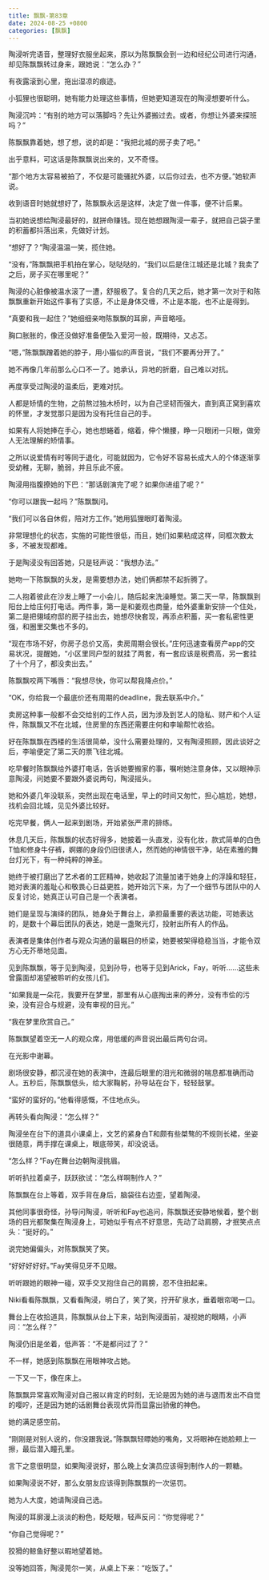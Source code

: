 ```yaml
---
title: 飘飘-第83章
date: 2024-08-25 +0800
categories: [飘飘]
---
```


陶浸听完语音，整理好衣服坐起来，原以为陈飘飘会到一边和经纪公司进行沟通，却见陈飘飘转过身来，跟她说：“怎么办？”

有夜露滚到心里，拖出湿凉的痕迹。

小狐狸也很聪明，她有能力处理这些事情，但她更知道现在的陶浸想要听什么。

陶浸沉吟：“有别的地方可以落脚吗？先让外婆搬过去。或者，你想让外婆来探班吗？”

陈飘飘靠着她，想了想，说的却是：“我把北城的房子卖了吧。”

出乎意料，可这话是陈飘飘说出来的，又不奇怪。

“那个地方太容易被拍了，不仅是可能骚扰外婆，以后你过去，也不方便。”她软声说。

收到语音时她就想好了，陈飘飘永远是这样，决定了做一件事，便不计后果。

当初她说想给陶浸最好的，就拼命赚钱。现在她想跟陶浸一辈子，就把自己袋子里的积蓄都抖落出来，先做好计划。

“想好了？”陶浸温温一笑，揽住她。

“没有，”陈飘飘把手机拍在掌心，哒哒哒的，“我们以后是住江城还是北城？我卖了之后，房子买在哪里呢？”

陶浸的心脏像被温水滚了一遭，舒服极了。复合的几天之后，她才第一次对于和陈飘飘重新开始这件事有了实感，不止是身体交缠，不止是本能，也不止是得到。

“真要和我一起住？”她细细亲吻陈飘飘的耳廓，声音略哑。

胸口胀胀的，像还没做好准备便坠入爱河一般，既期待，又忐忑。

“嗯，”陈飘飘蹭着她的脖子，用小猫似的声音说，“我们不要再分开了。”

她不再像几年前那么心口不一了。她承认，异地的折磨，自己难以对抗。

再度享受过陶浸的温柔后，更难对抗。

人都是矫情的生物，之前熬过独木桥时，以为自己坚韧而强大，直到真正窝到喜欢的怀里，才发觉那只是因为没有托住自己的手。

如果有人将她捧在手心，她也想蜷着，缩着，伸个懒腰，睁一只眼闭一只眼，做旁人无法理解的矫情事。

之所以说爱情有时等同于退化，可能就因为，它令好不容易长成大人的个体逐渐享受幼稚，无聊，脆弱，并且乐此不疲。

陶浸用指腹撩她的下巴：“那话剧演完了呢？如果你进组了呢？”

“你可以跟我一起吗？”陈飘飘问。

“我们可以各自休假，陪对方工作。”她用狐狸眼盯着陶浸。

非常理想化的状态，实施的可能性很低，而且，她们如果粘成这样，同框次数太多，不被发现都难。

于是陶浸没有回答她，只是轻声说：“我想办法。”

她吻一下陈飘飘的头发，是需要想办法，她们俩都禁不起折腾了。

二人抱着彼此在沙发上睡了一小会儿，随后起来洗澡睡觉。第二天一早，陈飘飘到阳台上给庄何打电话。两件事，第一是和姜观也商量，给外婆重新安排一个住处，第二是把翎域府邸的房子挂出去，她想尽快套现，再添点积蓄，买一套私密性更强，和圈里交集也不多的。

“现在市场不好，你房子总价又高，卖房周期会很长。”庄何迅速查看房产app的交易状况，提醒她，“小区里同户型的就挂了两套，有一套应该是税费高，另一套挂了十个月了，都没卖出去。”

陈飘飘咬两下嘴唇：“我想尽快，你可以帮我降点价。”

“OK，你给我一个最底价还有周期的deadline，我去联系中介。”

卖房这种事一般都不会交给别的工作人员，因为涉及到艺人的隐私、财产和个人证件，陈飘飘又不在北城，住房里的东西还需要庄何和李喻帮忙收拾。

好在陈飘飘在西楼的生活很简单，没什么需要处理的，又有陶浸照顾，因此谈好之后，李喻便定了第二天的票飞往北城。

吃早餐时陈飘飘给外婆打电话，告诉她要搬家的事，嘱咐她注意身体，又以眼神示意陶浸，问她要不要跟外婆说两句，陶浸摇头。

她和外婆几年没联系，突然出现在电话里，早上的时间又匆忙，担心尴尬，她想，找机会回北城，见见外婆比较好。

吃完早餐，俩人一起来到剧场，开始紧张严肃的排练。

休息几天后，陈飘飘的状态好得多，她披着一头直发，没有化妆，款式简单的白色T恤和修身牛仔裤，婀娜的身段仍旧很诱人，然而她的神情很干净，站在素雅的舞台灯光下，有一种纯粹的神圣。

她终于被打磨出了艺术者的工匠精神，她收起了流量加诸于她身上的浮躁和轻狂，她对表演的羞耻心和敬畏心日益更胜，她开始沉下来，为了一个细节与团队中的人反复讨论，她真正认可自己是一个表演者。

她们是呈现与演绎的团队，她身处于舞台上，承担最重要的表达功能，可她表达的，是数十个幕后团队的表达，她是一盏聚光灯，投射出所有人的作品。

表演者是集体创作者与观众沟通的最瞩目的桥梁，她要被架得稳稳当当，才能令双方心无芥蒂地见面。

见到陈飘飘，等于见到陶浸，见到孙导，也等于见到Arick，Fay，听听……这些未曾露面却渴望被聆听的女孩儿们。

“如果我是一朵花，我要开在梦里，那里有从心底掏出来的养分，没有市侩的污染，没有迎合与规避，没有审视的目光。”

“我在梦里欣赏自己。”

陈飘飘望着空无一人的观众席，用低缓的声音说出最后两句台词。

在光影中谢幕。

剧场很安静，都沉浸在她的表演中，连最后眼里的泪光和微弱的喘息都准确而动人。五秒后，陈飘飘低头，给大家鞠躬，孙导站在台下，轻轻鼓掌。

“蛮好的蛮好的。”他看得感慨，不住地点头。

再转头看向陶浸：“怎么样？”

陶浸坐在台下的道具小课桌上，文艺的紧身白T和颇有些桀骜的不规则长裙，坐姿很随意，两手撑在课桌上，眼底带笑，却没说话。

“怎么样？”Fay在舞台边朝陶浸挑眉。

听听扒拉着桌子，跃跃欲试：“怎么样啊制作人？”

陈飘飘在台上等着，双手背在身后，脑袋往右边歪，望着陶浸。

其他同事很奇怪，孙导问陶浸，听听和Fay也追问，陈飘飘还安静地候着，整个剧场的目光都聚集在陶浸身上，可她似乎有点不好意思，先动了动肩膀，才抿笑点点头：“挺好的。”

说完她偏偏头，对陈飘飘笑了笑。

“好好好好好。”Fay笑得见牙不见眼。

听听跟她的眼神一碰，双手交叉抱住自己的肩膀，忍不住扭起来。

Niki看看陈飘飘，又看看陶浸，明白了，笑了笑，拧开矿泉水，垂着眼帘喝一口。

舞台上在收拾道具，陈飘飘从台上下来，站到陶浸面前，凝视她的眼睛，小声问：“怎么样？”

陶浸仍旧是坐着，低声答：“不是都问过了？”

不一样，她感到陈飘飘在用眼神攻占她。

一下又一下，像在床上。

陈飘飘异常喜欢陶浸对自己报以肯定的时刻，无论是因为她的进与退而发出不自觉的嘤咛，还是因为她的话剧舞台表现优异而显露出骄傲的神色。

她的满足感空前。

“刚刚是对别人说的，你没跟我说。”陈飘飘轻瞟她的嘴角，又将眼神在她脸颊上一擦，最后潜入瞳孔里。

言下之意很明显，如果陶浸说好，那么晚上女演员应该得到制作人的一颗糖。

如果陶浸说不好，那么女朋友应该得到陈飘飘的一次惩罚。

她为人大度，她请陶浸自己选。

陶浸的耳廓漫上淡淡的粉色，眨眨眼，轻声反问：“你觉得呢？”

“你自己觉得呢？”

狡猾的鲸鱼好整以暇地望着她。

没等她回答，陶浸莞尔一笑，从桌上下来：“吃饭了。”

